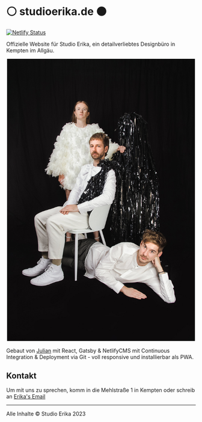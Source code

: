
# ⚪️ studioerika.de ⚫️

[![Netlify Status](https://api.netlify.com/api/v1/badges/083113f4-a08d-49e9-8ae7-ae505b591363/deploy-status)](https://app.netlify.com/sites/cool-peony-f1ea0d/deploys)

Offizielle Website für Studio Erika, ein detailverliebtes Designbüro in Kempten im Allgäu. 

<p align="center">
<img  src="https://raw.githubusercontent.com/JulianKarrer/studioerika/master/src/images/erika_team.jpg" width="500"  > 
</p>


Gebaut von [Julian](mailto:jk@studioerika.de) mit React, Gatsby & NetlifyCMS mit Continuous Integration & Deployment via Git - voll responsive und installierbar als PWA.

## Kontakt
Um mit uns zu sprechen, komm in die Mehlstraße 1 in Kempten oder schreib an [Erika's Email](mailto:hallo@studioerika.de)

---

Alle Inhalte © Studio Erika 2023

